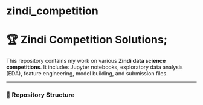 # zindi_competition
# 🏆 Zindi Competition Solutions;

This repository contains my work on various **Zindi data science competitions**. 
It includes Jupyter notebooks, exploratory data analysis (EDA), feature engineering, model building, and submission files.  

--- 
 
### 📂 Repository Structure
 
